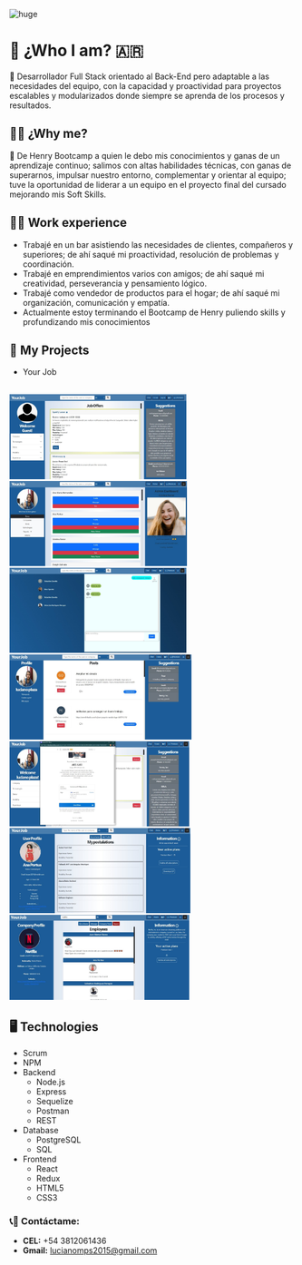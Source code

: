 ![huge](https://user-images.githubusercontent.com/95538929/177406022-2a845e5c-d3b2-4c86-ab2f-0ebb2b4bac25.gif)

# :boy: ¿Who I am? :argentina:
:large_orange_diamond: Desarrollador Full Stack orientado al Back-End  pero adaptable a las necesidades del equipo, con la capacidad y proactividad para proyectos escalables y modularizados donde siempre se aprenda de los procesos y resultados.

## :man_student: ¿Why me?
:large_blue_diamond: De Henry Bootcamp a quien le debo mis conocimientos y ganas de un aprendizaje continuo; salimos con altas habilidades técnicas, con ganas de superarnos, impulsar nuestro entorno, complementar y orientar al equipo; tuve la oportunidad de liderar a un equipo en el proyecto final del cursado mejorando mis Soft Skills.

## :running_man: Work experience
- Trabajé en un bar asistiendo las necesidades de clientes, compañeros y superiores; de ahí saqué mi proactividad, resolución de problemas y coordinación.
- Trabajé en emprendimientos varios con amigos; de ahí saqué mi creatividad, perseverancia y pensamiento lógico.
- Trabajé como vendedor de productos para el hogar; de ahí saqué mi organización, comunicación y empatía.
- Actualmente estoy terminando el Bootcamp de Henry puliendo skills y profundizando mis conocimientos

## :rocket: My Projects
- Your Job
<br/>
<img height='150' src='./Images/imagePF1.jpeg'>
<img height='150' src='./Images/imagePF2.jpeg'>
<img height='150' src='./Images/imagePF3.jpeg'>
<img height='150' src='./Images/imagePF4.jpeg'>
<img height='150' src='./Images/imagePF5.jpeg'>
<img height='150' src='./Images/imagePF6.jpeg'>
<img height='150' src='./Images/imagePF7.jpeg'>

## :desktop_computer: Technologies
- Scrum
- NPM
- Backend
  - Node.js
  - Express
  - Sequelize
  - Postman
  - REST
- Database
  - PostgreSQL
  - SQL
- Frontend
  - React
  - Redux
  - HTML5
  - CSS3

### :telephone_receiver::email: __Contáctame:__
- __CEL:__ +54 3812061436
- __Gmail:__ lucianomps2015@gmail.com
